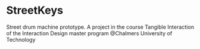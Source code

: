 # StreetKeys
Street drum machine prototype. A project in the course Tangible Interaction of the Interaction Design master program @Chalmers University of Technology
